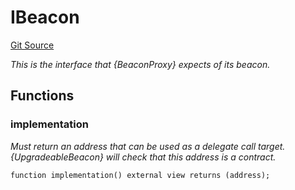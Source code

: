 # IBeacon
[Git Source](https://github.com/metacontract/mc/blob/20954f1387efa0bc72b42d3e78a22f9f845eebbd/src/devkit/Flattened.sol)

*This is the interface that {BeaconProxy} expects of its beacon.*


## Functions
### implementation

*Must return an address that can be used as a delegate call target.
{UpgradeableBeacon} will check that this address is a contract.*


```solidity
function implementation() external view returns (address);
```

